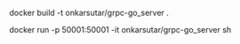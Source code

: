 
docker build -t onkarsutar/grpc-go_server .

docker run -p 50001:50001 -it onkarsutar/grpc-go_server sh
